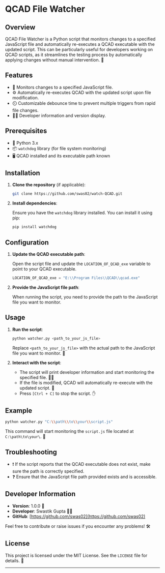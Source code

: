 # QCAD File Watcher

## Overview

QCAD File Watcher is a Python script that monitors changes to a specified JavaScript file and automatically re-executes a QCAD executable with the updated script. This can be particularly useful for developers working on QCAD scripts, as it streamlines the testing process by automatically applying changes without manual intervention. 🔄

## Features

- 📂 Monitors changes to a specified JavaScript file.
- ⚙️ Automatically re-executes QCAD with the updated script upon file modification.
- ⏲️ Customizable debounce time to prevent multiple triggers from rapid file changes.
- 👨‍💻 Developer information and version display.

## Prerequisites

- 🐍 Python 3.x
- 📦 `watchdog` library (for file system monitoring)
- 🖥️ QCAD installed and its executable path known

## Installation

1. **Clone the repository** (if applicable):

   ```bash
   git clone https://github.com/swas02/watch-QCAD.git
   ```

2. **Install dependencies**:

   Ensure you have the `watchdog` library installed. You can install it using pip:

   ```bash
   pip install watchdog
   ```

## Configuration

1. **Update the QCAD executable path**:

   Open the script file and update the `LOCATION_OF_QCAD_exe` variable to point to your QCAD executable.

   ```python
   LOCATION_OF_QCAD_exe = "E:\\Program Files\\QCAD\\qcad.exe"
   ```

2. **Provide the JavaScript file path**:

   When running the script, you need to provide the path to the JavaScript file you want to monitor.

## Usage

1. **Run the script**:

   ```bash
   python watcher.py <path_to_your_js_file>
   ```

   Replace `<path_to_your_js_file>` with the actual path to the JavaScript file you want to monitor. 📜

2. **Interact with the script**:

   - The script will print developer information and start monitoring the specified file. 🕵️‍♂️
   - If the file is modified, QCAD will automatically re-execute with the updated script. 🔄
   - Press `[Ctrl + C]` to stop the script. ✋

## Example

```bash
python watcher.py "C:\\path\\to\\your\\script.js"
```

This command will start monitoring the `script.js` file located at `C:\path\to\your\`. 🚀

## Troubleshooting

- ❗ If the script reports that the QCAD executable does not exist, make sure the path is correctly specified.
- ❓ Ensure that the JavaScript file path provided exists and is accessible.

## Developer Information

- **Version**: 1.0.0 🚀
- **Developer**: Swastik Gupta 👨‍💻
- **GitHub**: [https://github.com/swas02](https://github.com/swas02)

Feel free to contribute or raise issues if you encounter any problems! 🛠️

## License

This project is licensed under the MIT License. See the `LICENSE` file for details. 📜

---
